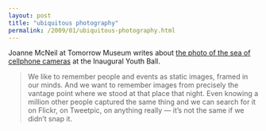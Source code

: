 ```yaml
---
layout: post
title: "ubiquitous photography"
permalink: /2009/01/ubiquitous-photography.html
---
```


Joanne McNeil at Tomorrow Museum writes about [the photo of the sea of cellphone cameras](http://www.tomorrowmuseum.com/2009/01/21/cell-phone-cameras-forever/) at the Inaugural Youth Ball.

> We like to remember people and events as static images, framed in our minds. And we want to remember images from precisely the vantage point where we stood at that place that night. Even knowing a million other people captured the same thing and we can search for it on Flickr, on Tweetpic, on anything really — it’s not the same if we didn’t snap it.